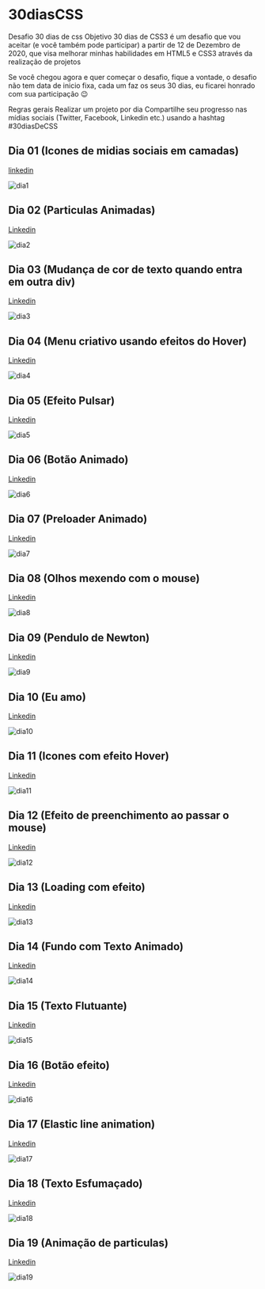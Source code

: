 # 30diasCSS
Desafio 30 dias de css
Objetivo
30 dias de CSS3 é um desafio que vou aceitar (e você também pode participar) a partir de 12 de Dezembro de 2020, que visa melhorar minhas habilidades em HTML5 e CSS3 através da realização de projetos

Se você chegou agora e quer começar o desafio, fique a vontade, o desafio não tem data de inicio fixa, cada um faz os seus 30 dias, eu ficarei honrado com sua participação 😉

Regras gerais
Realizar um projeto por dia
Compartilhe seu progresso nas mídias sociais (Twitter, Facebook, Linkedin etc.) usando a hashtag #30diasDeCSS

## Dia 01 (Icones de midias sociais em camadas)

[linkedin](https://www.linkedin.com/feed/update/urn:li:activity:6743722718916562944/?commentUrn=urn%3Ali%3Acomment%3A(ugcPost%3A6743722683348860928%2C6743723267300839424))

![dia1](https://i.imgur.com/Ugy07ps.gif)

## Dia 02 (Particulas Animadas)

[Linkedin](https://www.linkedin.com/feed/update/urn:li:activity:6744012809278910464/)

![dia2](https://i.imgur.com/zKU0XvE.png)

## Dia 03 (Mudança de cor de texto quando entra em outra div)

[Linkedin](https://www.linkedin.com/feed/update/urn:li:activity:6744435025271369728/)

![dia3](https://i.imgur.com/V0P4E2H.gif)

## Dia 04 (Menu criativo usando efeitos do Hover)

[Linkedin](https://www.linkedin.com/feed/update/urn:li:activity:6745506829855412224/)

![dia4](https://i.imgur.com/ifWUxBj.gif)

## Dia 05 (Efeito Pulsar)

[Linkedin](https://www.linkedin.com/feed/update/urn:li:activity:6745127953320960000/)

![dia5](https://i.imgur.com/6EgFgKi.gif)

## Dia 06 (Botão Animado)

[Linkedin](https://www.linkedin.com/feed/update/urn:li:activity:6745127953320960000/)

![dia6](https://i.imgur.com/hw8mCqH.gif)

## Dia 07 (Preloader Animado)

[Linkedin](https://www.linkedin.com/feed/update/urn:li:activity:6745894139075805184/)

![dia7](https://i.imgur.com/HqsVKnx.gif)

## Dia 08 (Olhos mexendo com o mouse)

[Linkedin](https://www.linkedin.com/feed/update/urn:li:activity:6746971747037282304/)

![dia8](https://i.imgur.com/A8SN3qf.gif)


## Dia 09 (Pendulo de Newton)

[Linkedin](https://www.linkedin.com/feed/update/urn:li:activity:6747338307715244032/)

![dia9](https://i.imgur.com/xXMfFbV.gif)

## Dia 10 (Eu amo)

[Linkedin](https://www.linkedin.com/feed/update/urn:li:activity:6747705099562323968/)

![dia10](https://i.imgur.com/DkIjTQx.gif)


## Dia 11 (Icones com efeito Hover)

[Linkedin](https://www.linkedin.com/feed/update/urn:li:activity:6749472903592468480/)

![dia11](https://i.imgur.com/jDPGNXR.gif)


## Dia 12 (Efeito de preenchimento ao passar o mouse)

[Linkedin](https://www.linkedin.com/feed/update/urn:li:activity:6753116661487833088/)

![dia12](https://i.imgur.com/c3MfcD0.gif)


## Dia 13 (Loading com efeito)

[Linkedin](https://www.linkedin.com/feed/update/urn:li:activity:6754573399244189696/)

![dia13](https://i.imgur.com/Df5IKZF.gif)


## Dia 14 (Fundo com Texto Animado)

[Linkedin](https://www.linkedin.com/feed/update/urn:li:activity:6754892627642085376/)

![dia14](https://i.imgur.com/ODh5Qep.gif)


## Dia 15 (Texto Flutuante)

[Linkedin](https://www.linkedin.com/feed/update/urn:li:activity:6755677800667086848/)

![dia15](https://i.imgur.com/1K8Ftfo.gif)


## Dia 16 (Botão efeito)

[Linkedin](https://www.linkedin.com/feed/update/urn:li:activity:6759542328282619904/)

![dia16](https://i.imgur.com/8k2l1wB.gif)


## Dia 17 (Elastic line animation)

[Linkedin](https://www.linkedin.com/feed/update/urn:li:activity:6759999124310913024/)

![dia17](https://i.imgur.com/yndgTKG.gif)

## Dia 18 (Texto Esfumaçado)

[Linkedin](https://www.linkedin.com/feed/update/urn:li:activity:6760348062972952576/)

![dia18](https://i.imgur.com/MVuazJu.gif)


## Dia 19 (Animação de particulas)

[Linkedin](https://www.linkedin.com/feed/update/urn:li:activity:6760725833872224256/)

![dia19](https://i.imgur.com/t48qudT.gif)

